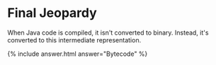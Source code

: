 # Final Jeopardy

When Java code is compiled, it isn't converted to binary.
Instead, it's converted to this intermediate representation.

{% include answer.html answer="Bytecode" %}
